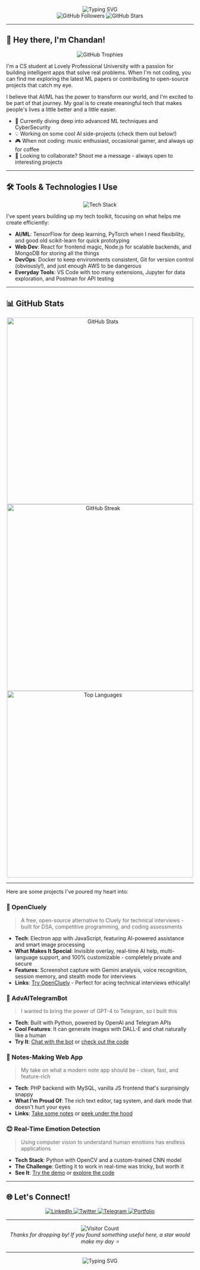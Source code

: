 <div align="center">
  <img src="https://readme-typing-svg.herokuapp.com?font=Fira+Code&weight=600&size=32&pause=1000&color=4F46E5&center=true&vCenter=true&width=600&height=100&lines=Chandan+Singh;AI/ML+Enthusiast;Full+Stack+Developer;Open+Source+Contributor" alt="Typing SVG">
</div>

<div align="center">

  <img src="https://img.shields.io/github/followers/TechyCSR?label=Followers&style=social" alt="GitHub Followers" />
  <img src="https://img.shields.io/github/stars/TechyCSR?label=Stars&style=social" alt="GitHub Stars" />
</div>

---

## 👋 Hey there, I'm Chandan!

<div align="center">
  <img src="https://github-trophies.vercel.app/?username=TechyCSR&theme=radical&no-frame=true&no-bg=true&margin-w=4" alt="GitHub Trophies" />
</div>

I'm a CS student at Lovely Professional University with a passion for building intelligent apps that solve real problems. When I'm not coding, you can find me exploring the latest ML papers or contributing to open-source projects that catch my eye.

I believe that AI/ML has the power to transform our world, and I'm excited to be part of that journey. My goal is to create meaningful tech that makes people's lives a little better and a little easier.

- 🌱 Currently diving deep into advanced ML techniques and CyberSecurity
- 💡 Working on some cool AI side-projects (check them out below!)
- 🎮 When not coding: music enthusiast, occasional gamer, and always up for coffee
- 🤝 Looking to collaborate? Shoot me a message - always open to interesting projects

---

## 🛠️ Tools & Technologies I Use

<div align="center">
  <img src="https://skillicons.dev/icons?i=python,javascript,react,nodejs,html,css,git,docker,linux,aws&perline=5" alt="Tech Stack" />
</div>

I've spent years building up my tech toolkit, focusing on what helps me create efficiently:

- **AI/ML**: TensorFlow for deep learning, PyTorch when I need flexibility, and good old scikit-learn for quick prototyping
- **Web Dev**: React for frontend magic, Node.js for scalable backends, and MongoDB for storing all the things
- **DevOps**: Docker to keep environments consistent, Git for version control (obviously!), and just enough AWS to be dangerous
- **Everyday Tools**: VS Code with too many extensions, Jupyter for data exploration, and Postman for API testing

---

## 📊 GitHub Stats

<div align="center">
  <img src="https://github-readme-stats.vercel.app/api?username=TechyCSR&show_icons=true&theme=radical&include_all_commits=true&hide_border=true&count_private=true&custom_title=GitHub+Stats" alt="GitHub Stats" width="500" />
</div>

<div align="center">
  <a href="https://techycsr.me"><img src="https://streak.techycsr.me/?user=techycsr&theme=radical" alt="GitHub Streak" width="500" /></a>
</div>

<div align="center">
  <img src="https://github-readme-stats.vercel.app/api/top-langs/?username=TechyCSR&layout=compact&theme=radical&hide_border=true&langs_count=8&hide=jupyter%20notebook" alt="Top Languages" width="500" />
</div>

---


Here are some projects I've poured my heart into:

### 🚀 OpenCluely
> A free, open-source alternative to Cluely for technical interviews - built for DSA, competitive programming, and coding assessments
- **Tech**: Electron app with JavaScript, featuring AI-powered assistance and smart image processing
- **What Makes It Special**: Invisible overlay, real-time AI help, multi-language support, and 100% customizable - completely private and secure
- **Features**: Screenshot capture with Gemini analysis, voice recognition, session memory, and stealth mode for interviews
- **Links**: [Try OpenCluely](https://github.com/TechyCSR/OpenCluely) - Perfect for acing technical interviews ethically!

### 🤖 AdvAITelegramBot
> I wanted to bring the power of GPT-4 to Telegram, so I built this
- **Tech**: Built with Python, powered by OpenAI and Telegram APIs
- **Cool Features**: It can generate images with DALL-E and chat naturally like a human
- **Try It**: [Chat with the bot](https://t.me/AdvChatGptBot) or [check out the code](https://github.com/TechyCSR/AdvAITelegramBot)

### 📝 Notes-Making Web App
> My take on what a modern note app should be - clean, fast, and feature-rich
- **Tech**: PHP backend with MySQL, vanilla JS frontend that's surprisingly snappy
- **What I'm Proud Of**: The rich text editor, tag system, and dark mode that doesn't hurt your eyes
- **Links**: [Take some notes](https://notes.synergize.co/) or [peek under the hood](https://github.com/TechyCSR/Notes-Making-Web-App)

### 😊 Real-Time Emotion Detection
> Using computer vision to understand human emotions has endless applications
- **Tech Stack**: Python with OpenCV and a custom-trained CNN model
- **The Challenge**: Getting it to work in real-time was tricky, but worth it
- **See It**: [Try the demo](https://realtime-emotion-detection.streamlit.app/) or [explore the code](https://github.com/TechyCSR/Real-Time-Emotion-Detection)

---

## 🌐 Let's Connect!

<div align="center">
  <a href="https://www.linkedin.com/in/techycsr">
    <img src="https://img.shields.io/badge/LinkedIn-0077B5?style=for-the-badge&logo=linkedin&logoColor=white" alt="LinkedIn" />
  </a>
  <a href="https://twitter.com/techycsr">
    <img src="https://img.shields.io/badge/Twitter-1DA1F2?style=for-the-badge&logo=twitter&logoColor=white" alt="Twitter" />
  </a>
  <a href="https://t.me/techycsr">
    <img src="https://img.shields.io/badge/Telegram-2CA5E0?style=for-the-badge&logo=telegram&logoColor=white" alt="Telegram" />
  </a>
  <a href="https://techycsr.me">
    <img src="https://img.shields.io/badge/Portfolio-4F46E5?style=for-the-badge&logo=About.me&logoColor=white" alt="Portfolio" />
  </a>
</div>

---

<div align="center">
  <img src="https://profile-counter.glitch.me/{TechyCSR}/count.svg" alt="Visitor Count" />
  <br>
  <em>Thanks for dropping by! If you found something useful here, a star would make my day ⭐</em>
</div>

---

<div align="center">
  <img src="https://readme-typing-svg.herokuapp.com?font=Fira+Code&weight=600&size=24&pause=1000&color=4F46E5&center=true&vCenter=true&width=600&height=50&lines=Let's+build+something+awesome+together!" alt="Typing SVG">
</div>
